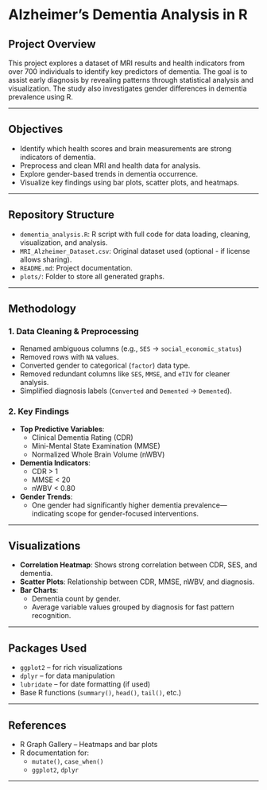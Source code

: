 # Alzheimer’s Dementia Analysis in R

## Project Overview

This project explores a dataset of MRI results and health indicators from over 700 individuals to identify key predictors of dementia. The goal is to assist early diagnosis by revealing patterns through statistical analysis and visualization. The study also investigates gender differences in dementia prevalence using R.

---

## Objectives

- Identify which health scores and brain measurements are strong indicators of dementia.
- Preprocess and clean MRI and health data for analysis.
- Explore gender-based trends in dementia occurrence.
- Visualize key findings using bar plots, scatter plots, and heatmaps.

---

## Repository Structure

- `dementia_analysis.R`: R script with full code for data loading, cleaning, visualization, and analysis.
- `MRI_Alzheimer_Dataset.csv`: Original dataset used (optional - if license allows sharing).
- `README.md`: Project documentation.
- `plots/`: Folder to store all generated graphs.

---

## Methodology

### 1. Data Cleaning & Preprocessing

- Renamed ambiguous columns (e.g., `SES` → `social_economic_status`)
- Removed rows with `NA` values.
- Converted gender to categorical (`factor`) data type.
- Removed redundant columns like `SES`, `MMSE`, and `eTIV` for cleaner analysis.
- Simplified diagnosis labels (`Converted` and `Demented` → `Demented`).

### 2. Key Findings

- **Top Predictive Variables**:
  - Clinical Dementia Rating (CDR)
  - Mini-Mental State Examination (MMSE)
  - Normalized Whole Brain Volume (nWBV)
- **Dementia Indicators**:
  - CDR > 1
  - MMSE < 20
  - nWBV < 0.80
- **Gender Trends**:
  - One gender had significantly higher dementia prevalence—indicating scope for gender-focused interventions.

---

## Visualizations

- **Correlation Heatmap**: Shows strong correlation between CDR, SES, and dementia.
- **Scatter Plots**: Relationship between CDR, MMSE, nWBV, and diagnosis.
- **Bar Charts**:
  - Dementia count by gender.
  - Average variable values grouped by diagnosis for fast pattern recognition.

---

## Packages Used

- `ggplot2` – for rich visualizations
- `dplyr` – for data manipulation
- `lubridate` – for date formatting (if used)
- Base R functions (`summary()`, `head()`, `tail()`, etc.)

---

## References

- R Graph Gallery – Heatmaps and bar plots
- R documentation for:
  - `mutate()`, `case_when()`
  - `ggplot2`, `dplyr`

---
